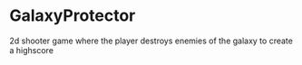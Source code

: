 # GalaxyProtector
2d shooter game where the player destroys enemies of the galaxy to create a highscore
